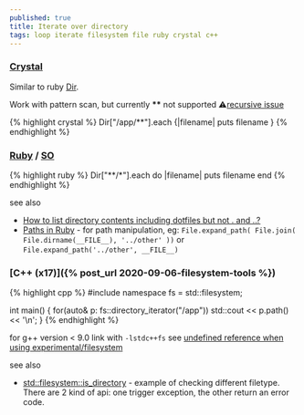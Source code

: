 ```yaml
---
published: true
title: Iterate over directory
tags: loop iterate filesystem file ruby crystal c++
---
```

### [Crystal](https://crystal-lang.org/api/0.35.1/Dir.html#each(&:String-%3E):Nil-instance-method)
Similar to ruby [Dir](https://ruby-doc.org/core-2.7.1/Dir.html).

Work with pattern scan, but currently **\*\*** not supported ⚠[recursive issue](https://github.com/crystal-lang/crystal/issues/1433)

{% highlight crystal %}
Dir["/app/**"].each {|filename|
  puts filename
}
{% endhighlight %}

### [Ruby](http://lofic.github.io/tips/ruby-recursive_globbing.html) / [SO](https://stackoverflow.com/a/20527887/51386)

{% highlight ruby %}
Dir["**/*"].each do |filename|
  puts filename
end
{% endhighlight %}

see also
- [How to list directory contents including dotfiles but not . and ..?](https://stackoverflow.com/questions/11385795/how-to-list-directory-contents-including-dotfiles-but-not-and)
- [Paths in Ruby](https://www.clairecodes.com/blog/2016-01-01-paths-in-ruby/) - for path manipulation, eg: `File.expand_path( File.join( File.dirname(__FILE__), '../other' ))` or `File.expand_path('../other', __FILE__)`

### [C++ (x17)]({% post_url 2020-09-06-filesystem-tools %})
{% highlight cpp %}
#include <filesystem>
namespace fs = std::filesystem;
 
int main() {
    for(auto& p: fs::directory_iterator("/app"))
        std::cout << p.path() << '\n';
}
{% endhighlight %}

for g++ version < 9.0 link with `-lstdc++fs` see [undefined reference when using experimental/filesystem](https://stackoverflow.com/questions/49249349/undefined-reference-when-using-experimental-filesystem)

see also
- [std::filesystem::is_directory](https://en.cppreference.com/w/cpp/filesystem/is_directory) - example of checking different filetype. There are 2 kind of api: one trigger exception, the other return an error code.